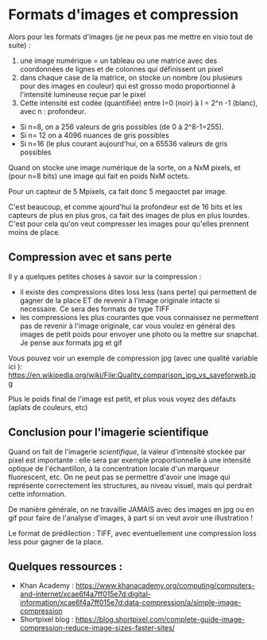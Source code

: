 # Formats d'images et compression

Alors pour les formats d'images (je ne peux pas me mettre en visio tout de suite) : 

1. une image numérique = un tableau ou une matrice avec des coordonnées de lignes et de colonnes qui définissent un pixel
2. dans chaque case de la matrice, on stocke un nombre (ou plusieurs pour des images en couleur) qui est grosso modo proportionnel à l'intensité lumineuse reçue par le pixel
3. Cette intensité est codée (quantifiée) entre I=0 (noir) à I = 2^n -1 (blanc), avec n : profondeur.
- Si n=8, on a 256 valeurs de gris possibles (de 0 à 2^8-1=255). 
- Si n= 12 on a 4096 nuances de gris possibles
- Si n=16 (le plus courant aujourd'hui, on a 65536 valeurs de gris possibles

Quand on stocke une image numérique de la sorte, on a NxM pixels, et (pour n=8 bits) une image qui fait en poids NxM octets. 

Pour un capteur de 5 Mpixels, ca fait donc 5 megaoctet par image.

C'est beaucoup, et comme ajourd'hui la profondeur est de 16 bits et les capteurs de plus en plus gros, ca fait des images de plus en plus lourdes.
C'est pour cela qu'on veut compresser les images pour qu'elles prennent moins de place. 

## Compression avec et sans perte

Il y a quelques petites choses à savoir sur la compression : 
- il existe des compressions dites loss less (sans perte) qui permettent de gagner de la place ET de revenir à l'image originale intacte si necessaire. Ce sera des formats de type  TIFF
- les compressions les plus courantes que vous connaissez ne permettent pas de revenir à l'image originale, car vous voulez en général des images de petit poids pour envoyer une photo ou la mettre sur snapchat. Je pense aux formats jpg et gif


Vous pouvez voir un exemple de compression jpg (avec une qualité variable ici ): 
https://en.wikipedia.org/wiki/File:Quality_comparison_jpg_vs_saveforweb.jpg

Plus le poids final de l'image est petit, et plus vous voyez des défauts (aplats de couleurs, etc)

## Conclusion pour l'imagerie scientifique

Quand on fait de l'imagerie *scientifique*, la valeur d'intensité stockée par pixel est importante : elle sera par exemple proportionnelle à une intensité optique de l'échantillon, à la concentration locale d'un marqueur fluorescent, etc. On ne peut pas se permettre d'avoir une image qui représente correctement les structures, au niveau visuel, mais qui perdrait cette information.

De manière générale, on ne travaille JAMAIS avec des images en jpg ou en gif pour faire de l'analyse d'images, à part si on veut avoir une illustration !

Le format de prédilection : TIFF, avec eventuellement une compression loss less pour gagner de la place.

## Quelques ressources : 

- Khan Academy : https://www.khanacademy.org/computing/computers-and-internet/xcae6f4a7ff015e7d:digital-information/xcae6f4a7ff015e7d:data-compression/a/simple-image-compression
- Shortpixel blog : https://blog.shortpixel.com/complete-guide-image-compression-reduce-image-sizes-faster-sites/
